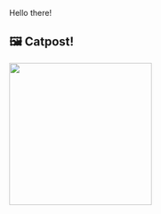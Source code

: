 Hello there!



## 🖼️ Catpost!

<sub>
    <img src="https://cdn2.thecatapi.com/images/BBHEhpRcv.jpg" height="256">
</sub>

